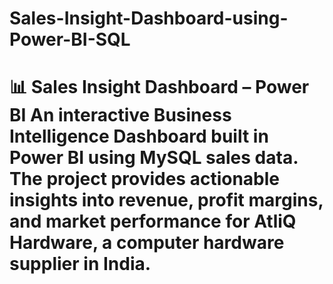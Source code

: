 # Sales-Insight-Dashboard-using-Power-BI-SQL
# 📊 Sales Insight Dashboard – Power BI    An interactive **Business Intelligence Dashboard** built in **Power BI** using **MySQL sales data**.   The project provides actionable insights into revenue, profit margins, and market performance for **AtliQ Hardware**, a computer hardware supplier in India.  
